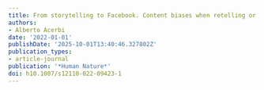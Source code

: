 ```yaml
---
title: From storytelling to Facebook. Content biases when retelling or sharing a story
authors:
- Alberto Acerbi
date: '2022-01-01'
publishDate: '2025-10-01T13:40:46.327802Z'
publication_types:
- article-journal
publication: '*Human Nature*'
doi: h10.1007/s12110-022-09423-1
---
```


